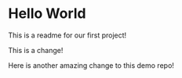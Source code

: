 # Hello World
    
This is a readme for our first project!


This is a change!

Here is another amazing change to this demo repo!